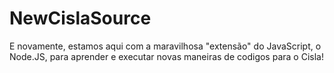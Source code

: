# NewCislaSource
E novamente, estamos aqui com a maravilhosa "extensão" do JavaScript, o Node.JS, para aprender e executar novas maneiras de codigos para o Cisla!
